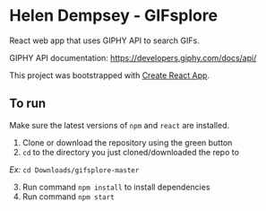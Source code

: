 # Helen Dempsey - GIFsplore
React web app that uses GIPHY API to search GIFs.

GIPHY API documentation: https://developers.giphy.com/docs/api/

This project was bootstrapped with [Create React App](https://github.com/facebook/create-react-app).

## To run
Make sure the latest versions of `npm` and `react` are installed.

1. Clone or download the repository using the green button
2. `cd` to the directory you just cloned/downloaded the repo to

*Ex:* `cd Downloads/gifsplore-master`

3. Run command `npm install` to install dependencies
4. Run command `npm start`
